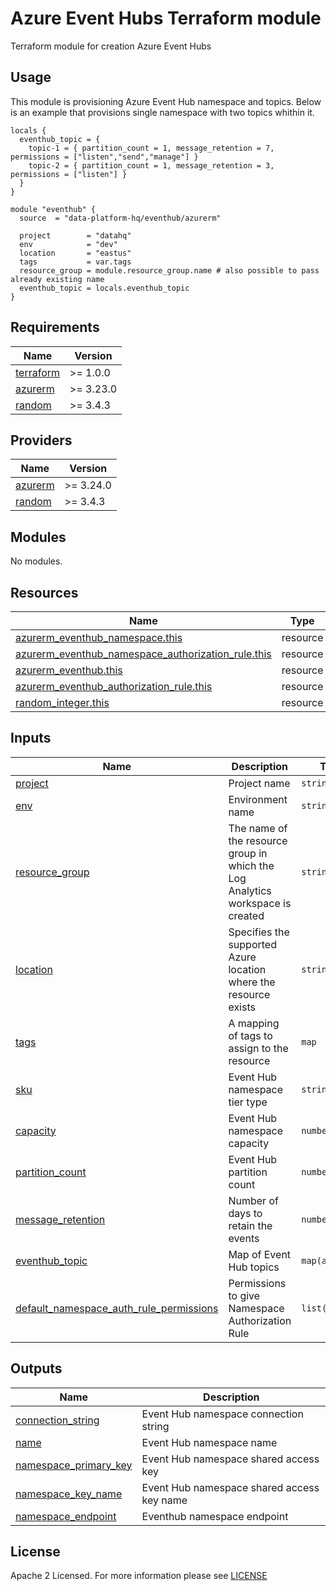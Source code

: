 # Azure Event Hubs Terraform module
Terraform module for creation Azure Event Hubs

## Usage
This module is provisioning Azure Event Hub namespace and topics. Below is an example that provisions single namespace with two topics whithin it.
```
locals {
  eventhub_topic = {
    topic-1 = { partition_count = 1, message_retention = 7, permissions = ["listen","send","manage"] }
    topic-2 = { partition_count = 1, message_retention = 3, permissions = ["listen"] }
  }
}

module "eventhub" {
  source  = "data-platform-hq/eventhub/azurerm"

  project        = "datahq"
  env            = "dev"
  location       = "eastus"
  tags           = var.tags
  resource_group = module.resource_group.name # also possible to pass already existing name
  eventhub_topic = locals.eventhub_topic
}
```

<!-- BEGIN_TF_DOCS -->
## Requirements
| Name                                                                      | Version   |
|---------------------------------------------------------------------------|-----------|
| <a name="requirement_terraform"></a> [terraform](#requirement\_terraform) | >= 1.0.0  |
| <a name="requirement_azurerm"></a> [azurerm](#requirement\_azurerm)       | >= 3.23.0 |
| <a name="requirement_random"></a> [random](#requirement\_random)          | >= 3.4.3  |

## Providers

| Name                                                           | Version   |
|----------------------------------------------------------------|-----------|
| <a name="provider_azurerm"></a> [azurerm](#provider\_azurerm)  | >= 3.24.0 |
|  <a name="requirement_random"></a> [random](#provider\_random) | >= 3.4.3  |

## Modules

No modules.

## Resources

| Name                                                                                                                                                                           | Type     |
|--------------------------------------------------------------------------------------------------------------------------------------------------------------------------------|----------|
| [azurerm_eventhub_namespace.this](https://registry.terraform.io/providers/hashicorp/azurerm/latest/docs/resources/eventhub_namespace)                                          | resource |
| [azurerm_eventhub_namespace_authorization_rule.this](https://registry.terraform.io/providers/hashicorp/azurerm/latest/docs/data-sources/eventhub_namespace_authorization_rule) | resource |
| [azurerm_eventhub.this](https://registry.terraform.io/providers/hashicorp/azurerm/latest/docs/resources/eventhub)                                                              | resource |
| [azurerm_eventhub_authorization_rule.this](https://registry.terraform.io/providers/hashicorp/azurerm/latest/docs/resources/eventhub_authorization_rule)                        | resource |
| [random_integer.this](https://registry.terraform.io/providers/hashicorp/random/latest/docs/resources/integer)                                                                  | resource |

## Inputs

| Name                                                                                                                                                            | Description                                                                    | Type            | Default                      | Required |
|-----------------------------------------------------------------------------------------------------------------------------------------------------------------|--------------------------------------------------------------------------------|-----------------|------------------------------|:--------:|
| <a name="input_project"></a> [project](#input\_project)                                                                                                         | Project name                                                                   | `string`        | n/a                          |   yes    |
| <a name="input_env"></a> [env](#input\_env)                                                                                                                     | Environment name                                                               | `string`        | n/a                          |   yes    |
| <a name="input_resource_group"></a> [resource\_group](#input\_resource\_group)                                                                                  | The name of the resource group in which the Log Analytics workspace is created | `string`        | n/a                          |   yes    |
| <a name="input_location"></a> [location](#input\_location)                                                                                                      | Specifies the supported Azure location where the resource exists               | `string`        | n/a                          |   yes    |
| <a name="input_tags"></a> [tags](#input\_tags)                                                                                                                  | A mapping of tags to assign to the resource                                    | `map`           | {}                           |    no    |
| <a name="input_sku"></a> [sku](#input\_sku)                                                                                                                     | Event Hub namespace tier type                                                  | `string`        | "Standard"                   |    no    |
| <a name="input_capacity"></a> [capacity](#input\_capacity)                                                                                                      | Event Hub namespace capacity                                                   | `number`        | 1                            |    no    |
| <a name="input_partition_count"></a> [partition\_count](#input\_partition\_count)                                                                               | Event Hub partition count                                                      | `number`        | 2                            |    no    |
| <a name="input_message_retention"></a> [message\_retention](#input\_message\_retention)                                                                         | Number of days to retain the events                                            | `number`        | 1                            |    no    |
| <a name="input_eventhub_topic"></a> [eventhub\_topic](#input\_eventhub\_topic)                                                                                  | Map of Event Hub topics                                                        | `map(any)`      | {}                           |    no    |
| <a name="input_default_namespace_auth_rule_permissions"></a> [default\_namespace\_auth\_rule\_permissions](#input\_default\_namespace\_auth\_rule\_permissions) | Permissions to give Namespace Authorization Rule                               | `list(string)`  | ["listen", "send", "manage"] |    no    |

## Outputs

| Name                                                                                                  | Description                                |
|-------------------------------------------------------------------------------------------------------|--------------------------------------------|
| <a name="output_connection_string"></a> [connection_string](#output\_connection\_string)              | Event Hub namespace connection string      |
| <a name="output_name"></a> [name](#output\_name)                                                      | Event Hub namespace name                   |
| <a name="output_namespace_primary_key"></a> [namespace_primary_key](#output\_namespace\_primary\_key) | Event Hub namespace shared access key      |
| <a name="output_namespace_key_name"></a> [namespace_key_name](#output\_namespace\_key\_name)          | Event Hub namespace shared access key name |
| <a name="output_namespace_endpoint"></a> [namespace_endpoint](#output\_namespace\_endpoint)           | Eventhub namespace endpoint                |
<!-- END_TF_DOCS -->

## License

Apache 2 Licensed. For more information please see [LICENSE](https://github.com/data-platform-hq/terraform-azurerm-mssql-database/blob/main/LICENSE)
